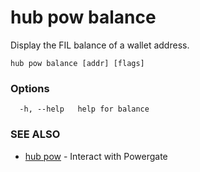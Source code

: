 # hub pow balance

Display the FIL balance of a wallet address.

```
hub pow balance [addr] [flags]
```

### Options

```
  -h, --help   help for balance
```

### SEE ALSO

* [hub pow](hub_pow.md)	 - Interact with Powergate
